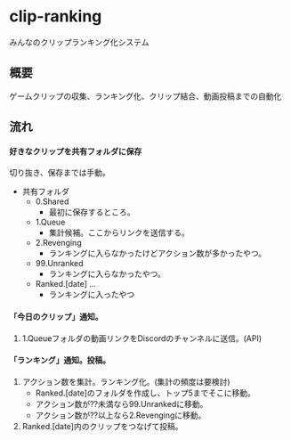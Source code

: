 # clip-ranking

みんなのクリップランキング化システム

## 概要

ゲームクリップの収集、ランキング化、クリップ結合、動画投稿までの自動化

## 流れ

#### 好きなクリップを共有フォルダに保存

切り抜き、保存までは手動。

* 共有フォルダ
    * 0.Shared
        * 最初に保存するところ。
    * 1.Queue
        * 集計候補。ここからリンクを送信する。
    * 2.Revenging
        * ランキングに入らなかったけどアクション数が多かったやつ。
    * 99.Unranked
        * ランキングに入らなかったやつ。
    * Ranked.[date] ...
        * ランキングに入ったやつ

#### 「今日のクリップ」通知。
1. 1.Queueフォルダの動画リンクをDiscordのチャンネルに送信。(API)

#### 「ランキング」通知。投稿。
1. アクション数を集計。ランキング化。(集計の頻度は要検討)
    * Ranked.[date]のフォルダを作成し、トップ5までそこに移動。
    * アクション数が??未満なら99.Unrankedに移動。
    * アクション数が??以上なら2.Revengingに移動。
2. Ranked.[date]内のクリップをつなげて投稿。
